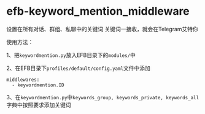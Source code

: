 # efb-keyword_mention_middleware
设置在所有对话、群组、私聊中的关键词
关键词一接收，就会在Telegram艾特你

使用方法：

1、把`keywordmention.py`放入EFB目录下的`modules/`中

2、在EFB目录下`profiles/default/config.yaml`文件中添加

```
middlewares:
  - keywordmention.ID
```

3、在`keywordmention.py`中`keywords_group, keywords_private, keywords_all`字典中按照要求添加关键词
